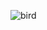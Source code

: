 ![bird](https://github.com/jsj1229/jsj1229.github.io/assets/169424960/0a63a67c-9bf4-4d9f-8c42-bf84e9ffeec0)
